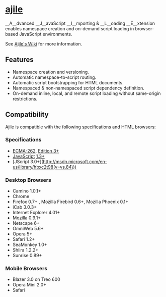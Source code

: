 # [ajile](https://github.com/iskitz/ajile/wiki)

__A__dvanced __J__avaScript __I__mporting & __L__oading __E__xtension enables namespace creation and on-demand script loading in browser-based JavaScript environments.

See [Ajile's Wiki](https://github.com/iskitz/ajile/wiki) for more information.


## Features

+ Namespace creation and versioning.
+ Automatic namespace-to-script routing.
+ Automatic script bootstrapping for HTML documents.
+ Namespaced & non-namespaced script dependency definition.
+ On-demand inline, local, and remote script loading without same-origin restrictions.


## Compatibility

Ajile is compatible with the following specifications and HTML browsers:

### Specifications

+ [ECMA-262](http://www.ecma-international.org/publications/standards/Ecma-262.htm), [Edition 3](http://www.ecma-international.org/publications/files/ECMA-ST-ARCH/ECMA-262,%203rd%20edition,%20December%201999.pdf)[+](http://www.ecma-international.org/publications/standards/Ecma-262.htm)
+ [JavaScript](https://developer.mozilla.org/en/JavaScript) [1.3](https://developer.mozilla.org/en/JavaScript/New_in_JavaScript/1.3)[+](https://developer.mozilla.org/en/JavaScript)
+ [JScript 3.0+](http://msdn.microsoft.com/en-us/library/hbxc2t98(v=vs.84\))

### Desktop Browsers

+ Camino 1.0.1+
+ Chrome
+ Firefox 0.7+ , Mozilla Firebird 0.6+, Mozilla Phoenix 0.1+
+ iCab 3.0.3+
+ Internet Explorer 4.01+
+ Mozilla 0.9.1+
+ Netscape 6+
+ OmniWeb 5.6+
+ Opera 5+
+ Safari 1.2+
+ SeaMonkey 1.0+
+ Shiira 1.2.2+
+ Sunrise 0.89+

### Mobile Browsers

+ Blazer 3.0 on Treo 600
+ Opera Mini 2.0+
+ Safari




